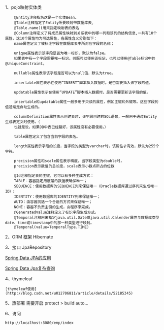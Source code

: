 1、pojo映射实体类

        @Entity注释指名这是一个实体Bean，
        @Table注释指定了Entity所要映射带数据库表,
        @Table.name()用来指定映射表的表名 
        @Column注释定义了将成员属性映射到关系表中的哪一列和该列的结构信息,一共有10个属性，这10个属性均为可选属性，各属性含义分别如下：
        name属性定义了被标注字段在数据库表中所对应字段的名称；

        unique属性表示该字段是否为唯一标识，默认为false。
        如果表中有一个字段需要唯一标识，则既可以使用该标记，也可以使用@Table标记中的@UniqueConstraint。

        nullable属性表示该字段是否可以为null值，默认为true。

        insertable属性表示在使用“INSERT”脚本插入数据时，是否需要插入该字段的值。

        updatable属性表示在使用“UPDATE”脚本插入数据时，是否需要更新该字段的值。

        insertable和updatable属性一般多用于只读的属性，例如主键和外键等。这些字段的值通常是自动生成的。

        columnDefinition属性表示创建表时，该字段创建的SQL语句，一般用于通过Entity生成表定义时使用。（
        也就是说，如果DB中表已经建好，该属性没有必要使用。）

        table属性定义了包含当前字段的表名。 

        length属性表示字段的长度，当字段的类型为varchar时，该属性才有效，默认为255个字符。

        precision属性和scale属性表示精度，当字段类型为double时，
        precision表示数值的总长度，scale表示小数点所占的位数

        @Id注释指定表的主键，它可以有多种生成方式： 
        TABLE：容器指定用底层的数据表确保唯一； 
        SEQUENCE：使用数据库的SEQUENCE列来保证唯一（Oracle数据库通过序列来生成唯一ID）； 
        IDENTITY：使用数据库的IDENTITY列来保证唯一； 
        AUTO：由容器挑选一个合适的方式来保证唯一； 
        NONE：容器不负责主键的生成，由程序来完成。 
        @GeneratedValue注释定义了标识字段生成方式。 
        @Temporal注释用来指定java.util.Date或java.util.Calender属性与数据库类型date、time或timestamp中的那一种类型进行映射。 
        @Temporal(value=TemporalType.TIME)


2、ORM 框架 Hibernate  

3、接口 JpaRepository

[Spring Data JPA的应用](https://www.cnblogs.com/Java-dzz/p/6337300.html)

[Spring Data Jpa复杂查询](https://blog.csdn.net/qq_36144258/article/details/80298354)

4、thymeleaf

    [thymeleaf使用](http://blog.csdn.net/u012706811/article/details/52185345)

5、热部署 需要开启 protect > build auto...

6、访问

    http://localhost:8080/emp/index





